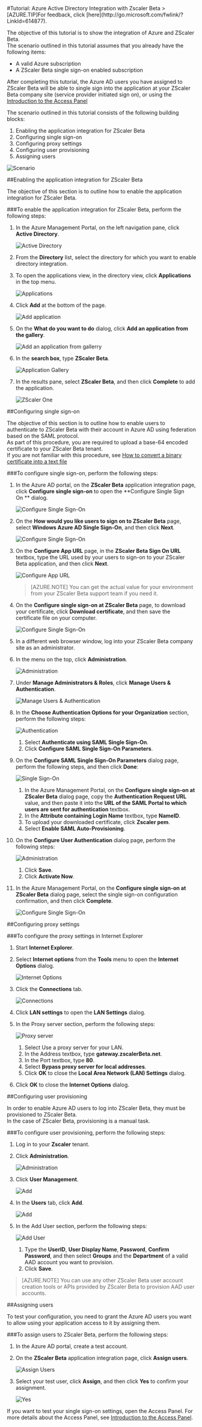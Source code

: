 <properties pageTitle="Tutorial: Azure Active Directory Integration with Zscaler Beta | Windows Azure" description="Learn how to use Zscaler Beta with Azure Active Directory to enable single sign-on, automated provisioning, and more!." services="active-directory" authors="MarkusVi"  documentationCenter="na" manager="stevenpo"/>
<tags ms.service="active-directory" ms.devlang="na" ms.topic="article" ms.tgt_pltfrm="na" ms.workload="identity" ms.date="08/01/2015" ms.author="markvi" />
#Tutorial: Azure Active Directory Integration with Zscaler Beta
<!-- deleted by customization
>[AZURE.TIP]For feedback, click [here](https://social.msdn.microsoft.com/Forums/azure/zh-cn/9a90ea1b-2aa6-4b79-b4fb-b820f375f06b/tutorial-azure-active-directory-integration-with-zscaler-beta?forum=WindowsAzureAD).
-->
<!-- keep by customization: begin -->
>[AZURE.TIP]For feedback, click [here](http://go.microsoft.com/fwlink/?LinkId=614877).
<!-- keep by customization: end -->
  
The objective of this tutorial is to show the integration of Azure and ZScaler Beta.  
The scenario outlined in this tutorial assumes that you already have the following items:

-   A valid Azure subscription
-   A ZScaler Beta single sign-on enabled subscription
  
After completing this tutorial, the Azure AD users you have assigned to ZScaler Beta will be able to single sign into the application at your ZScaler Beta company site (service provider initiated sign on), or using the [Introduction to the Access Panel](https://msdn.microsoft.com/zh-cn/library/dn308586)
  
The scenario outlined in this tutorial consists of the following building blocks:

1.  Enabling the application integration for ZScaler Beta
2.  Configuring single sign-on
3.  Configuring proxy settings
4.  Configuring user provisioning
5.  Assigning users

![Scenario](./media/active-directory-saas-zscaler-beta-tutorial/IC800223.png "Scenario")

##Enabling the application integration for ZScaler Beta
  
The objective of this section is to outline how to enable the application integration for ZScaler Beta.

###To enable the application integration for ZScaler Beta, perform the following steps:

1.  In the Azure Management Portal, on the left navigation pane, click **Active Directory**.

    ![Active Directory](./media/active-directory-saas-zscaler-beta-tutorial/IC700993.png "Active Directory")

2.  From the **Directory** list, select the directory for which you want to enable directory integration.

3.  To open the applications view, in the directory view, click **Applications** in the top menu.

    ![Applications](./media/active-directory-saas-zscaler-beta-tutorial/IC700994.png "Applications")

4.  Click **Add** at the bottom of the page.

    ![Add application](./media/active-directory-saas-zscaler-beta-tutorial/IC749321.png "Add application")

5.  On the **What do you want to do** dialog, click **Add an application from the gallery**.

    ![Add an application from gallerry](./media/active-directory-saas-zscaler-beta-tutorial/IC749322.png "Add an application from gallerry")

6.  In the **search box**, type **ZScaler Beta**.

    ![Application Gallery](./media/active-directory-saas-zscaler-beta-tutorial/IC800224.png "Application Gallery")

7.  In the results pane, select **ZScaler Beta**, and then click **Complete** to add the application.

    ![ZScaler One](./media/active-directory-saas-zscaler-beta-tutorial/IC800216.png "ZScaler One")

##Configuring single sign-on
  
The objective of this section is to outline how to enable users to authenticate to ZScaler Beta with their account in Azure AD using federation based on the SAML protocol.  
As part of this procedure, you are required to upload a base-64 encoded certificate to your ZScaler Beta tenant.  
If you are not familiar with this procedure, see [How to convert a binary certificate into a text file](http://youtu.be/PlgrzUZ-Y1o)

###To configure single sign-on, perform the following steps:

1.  In the Azure AD portal, on the **ZScaler Beta** application integration page, click **Configure single sign-on** to open the **Configure Single Sign On ** dialog.

    ![Configure Single Sign-On](./media/active-directory-saas-zscaler-beta-tutorial/IC800225.png "Configure Single Sign-On")

2.  On the **How would you like users to sign on to ZScaler Beta** page, select **Windows Azure AD Single Sign-On**, and then click **Next**.

    ![Configure Single Sign-On](./media/active-directory-saas-zscaler-beta-tutorial/IC800226.png "Configure Single Sign-On")

3.  On the **Configure App URL** page, in the **ZScaler Beta Sign On URL** textbox, type the URL used by your users to sign-on to your ZScaler Beta application, and then click **Next**.

    ![Configure App URL](./media/active-directory-saas-zscaler-beta-tutorial/IC800227.png "Configure App URL")

    >[AZURE.NOTE] You can get the actual value for your environment from your ZScaler Beta support team if you need it.

4.  On the **Configure single sign-on at ZScaler Beta** page, to download your certificate, click **Download certificate**, and then save the certificate file on your computer.

    ![Configure Single Sign-On](./media/active-directory-saas-zscaler-beta-tutorial/IC800228.png "Configure Single Sign-On")

5.  In a different web browser window, log into your ZScaler Beta company site as an administrator.

6.  In the menu on the top, click **Administration**.

    ![Administration](./media/active-directory-saas-zscaler-beta-tutorial/IC800206.png "Administration")

7.  Under **Manage Administrators & Roles**, click **Manage Users & Authentication**.

    ![Manage Users & Authentication](./media/active-directory-saas-zscaler-beta-tutorial/IC800207.png "Manage Users & Authentication")

8.  In the **Choose Authentication Options for your Organization** section, perform the following steps:

    ![Authentication](./media/active-directory-saas-zscaler-beta-tutorial/IC800208.png "Authentication")

    1.  Select **Authenticate using SAML Single Sign-On**.
    2.  Click **Configure SAML Single Sign-On Parameters**.

9.  On the **Configure SAML Single Sign-On Parameters** dialog page, perform the following steps, and then click **Done**:

    ![Single Sign-On](./media/active-directory-saas-zscaler-beta-tutorial/IC800209.png "Single Sign-On")

    1.  In the Azure Management Portal, on the **Configure single sign-on at ZScaler Beta** dialog page, copy the **Authentication Request URL** value, and then paste it into the **URL of the SAML Portal to which users are sent for authentication** textbox.
    2.  In the **Attribute containing Login Name** textbox, type **NameID**.
    3.  To upload your downloaded certificate, click **Zscaler pem**.
    4.  Select **Enable SAML Auto-Provisioning**.

10. On the **Configure User Authentication** dialog page, perform the following steps:

    ![Administration](./media/active-directory-saas-zscaler-beta-tutorial/IC800210.png "Administration")

    1.  Click **Save**.
    2.  Click **Activate Now**.

11. In the Azure Management Portal, on the **Configure single sign-on at ZScaler Beta** dialog page, select the single sign-on configuration confirmation, and then click **Complete**.

    ![Configure Single Sign-On](./media/active-directory-saas-zscaler-beta-tutorial/IC800229.png "Configure Single Sign-On")

##Configuring proxy settings

###To configure the proxy settings in Internet Explorer

1.  Start **Internet Explorer**.

2.  Select **Internet options** from the **Tools** menu to open the **Internet Options** dialog.

    ![Internet Options](./media/active-directory-saas-zscaler-beta-tutorial/IC769492.png "Internet Options")

3.  Click the **Connections** tab.

    ![Connections](./media/active-directory-saas-zscaler-beta-tutorial/IC769493.png "Connections")

4.  Click **LAN settings** to open the **LAN Settings** dialog.

5.  In the Proxy server section, perform the following steps:

    ![Proxy server](./media/active-directory-saas-zscaler-beta-tutorial/IC769494.png "Proxy server")

    1.  Select Use a proxy server for your LAN.
    2.  In the Address textbox, type **gateway.zscalerBeta.net**.
    3.  In the Port textbox, type **80**.
    4.  Select **Bypass proxy server for local addresses**.
    5.  Click **OK** to close the **Local Area Network (LAN) Settings** dialog.

6.  Click **OK** to close the **Internet Options** dialog.

##Configuring user provisioning
  
In order to enable Azure AD users to log into ZScaler Beta, they must be provisioned to ZScaler Beta.  
In the case of ZScaler Beta, provisioning is a manual task.

###To configure user provisioning, perform the following steps:

1.  Log in to your **Zscaler** tenant.

2.  Click **Administration**.

    ![Administration](./media/active-directory-saas-zscaler-beta-tutorial/IC781035.png "Administration")

3.  Click **User Management**.

    ![Add](./media/active-directory-saas-zscaler-beta-tutorial/IC781037.png "Add")

4.  In the **Users** tab, click **Add**.

    ![Add](./media/active-directory-saas-zscaler-beta-tutorial/IC781037.png "Add")

5.  In the Add User section, perform the following steps:

    ![Add User](./media/active-directory-saas-zscaler-beta-tutorial/IC781038.png "Add User")

    1.  Type the **UserID**, **User Display Name**, **Password**, **Confirm Password**, and then select **Groups** and the **Department** of a valid AAD account you want to provision.
    2.  Click **Save**.

>[AZURE.NOTE] You can use any other ZScaler Beta user account creation tools or APIs provided by ZScaler Beta to provision AAD user accounts.

##Assigning users
  
To test your configuration, you need to grant the Azure AD users you want to allow using your application access to it by assigning them.

###To assign users to ZScaler Beta, perform the following steps:

1.  In the Azure AD portal, create a test account.

2.  On the **ZScaler Beta** application integration page, click **Assign users**.

    ![Assign Users](./media/active-directory-saas-zscaler-beta-tutorial/IC800230.png "Assign Users")

3.  Select your test user, click **Assign**, and then click **Yes** to confirm your assignment.

    ![Yes](./media/active-directory-saas-zscaler-beta-tutorial/IC767830.png "Yes")
  
If you want to test your single sign-on settings, open the Access Panel. For more details about the Access Panel, see [Introduction to the Access Panel](https://msdn.microsoft.com/zh-cn/library/dn308586).
